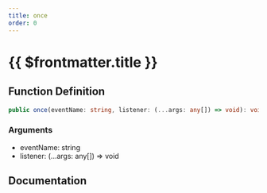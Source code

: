 ```yaml
---
title: once
order: 0
---
```


# {{ $frontmatter.title }}

## Function Definition

```ts
public once(eventName: string, listener: (...args: any[]) => void): void;
```

### Arguments

* eventName: string
* listener: (...args: any[]) =\> void

## Documentation

<!--@include: ./parts/once.md-->
